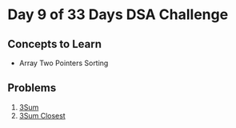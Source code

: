 # Day 9 of 33 Days DSA Challenge

## Concepts to Learn
- Array
Two Pointers
Sorting

## Problems
1. [3Sum](https://leetcode.com/problems/3sum/)
2. [3Sum Closest](https://leetcode.com/problems/3sum-closest/)

